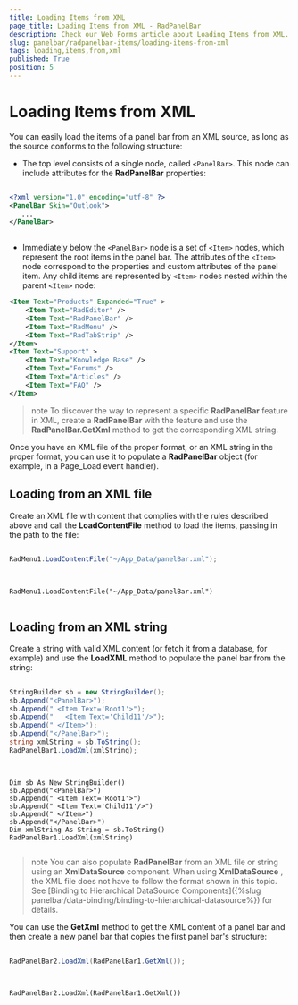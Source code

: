 ```yaml
---
title: Loading Items from XML
page_title: Loading Items from XML - RadPanelBar
description: Check our Web Forms article about Loading Items from XML.
slug: panelbar/radpanelbar-items/loading-items-from-xml
tags: loading,items,from,xml
published: True
position: 5
---
```


# Loading Items from XML



You can easily load the items of a panel bar from an XML source, as long as the source conforms to the following structure:

* The top level consists of a single node, called `<PanelBar>`. This node can include attributes for the **RadPanelBar** properties:

````XML

<?xml version="1.0" encoding="utf-8" ?>
<PanelBar Skin="Outlook">
   ...
</PanelBar>
	
````



* Immediately below the `<PanelBar>` node is a set of `<Item>` nodes, which represent the root items in the panel bar. The attributes of the `<Item>` node correspond to the properties and custom attributes of the panel item. Any child items are represented by `<Item>` nodes nested within the parent `<Item>` node:

````XML
<Item Text="Products" Expanded="True" >
	<Item Text="RadEditor" />
	<Item Text="RadPanelBar" />
	<Item Text="RadMenu" />
	<Item Text="RadTabStrip" />
</Item>
<Item Text="Support" >
	<Item Text="Knowledge Base" />
	<Item Text="Forums" />
	<Item Text="Articles" />
	<Item Text="FAQ" />
</Item> 
````



>note To discover the way to represent a specific **RadPanelBar** feature in XML, create a **RadPanelBar** with the feature and use the **RadPanelBar.GetXml** method to get the corresponding XML string.
>


Once you have an XML file of the proper format, or an XML string in the proper format, you can use it to populate a **RadPanelBar** object (for example, in a Page_Load event handler).

## Loading from an XML file

Create an XML file with content that complies with the rules described above and call the **LoadContentFile** method to load the items, passing in the path to the file:



````C#
	     
RadMenu1.LoadContentFile("~/App_Data/panelBar.xml");
				
````
````VB.NET
	
RadMenu1.LoadContentFile("~/App_Data/panelBar.xml")
	
````


## Loading from an XML string

Create a string with valid XML content (or fetch it from a database, for example) and use the **LoadXML** method to populate the panel bar from the string:



````C#
	     	
StringBuilder sb = new StringBuilder();
sb.Append("<PanelBar>");
sb.Append(" <Item Text='Root1'>");
sb.Append("   <Item Text='Child11'/>");
sb.Append(" </Item>");
sb.Append("</PanelBar>");
string xmlString = sb.ToString();
RadPanelBar1.LoadXml(xmlString);
				
````
````VB.NET
	
Dim sb As New StringBuilder()
sb.Append("<PanelBar>")
sb.Append(" <Item Text='Root1'>")
sb.Append(" <Item Text='Child11'/>")
sb.Append(" </Item>")
sb.Append("</PanelBar>")
Dim xmlString As String = sb.ToString()
RadPanelBar1.LoadXml(xmlString)
	
````


>note You can also populate **RadPanelBar** from an XML file or string using an **XmlDataSource** component. When using **XmlDataSource** , the XML file does not have to follow the format shown in this topic. See [Binding to Hierarchical DataSource Components]({%slug panelbar/data-binding/binding-to-hierarchical-datasource%}) for details.
>


You can use the **GetXml** method to get the XML content of a panel bar and then create a new panel bar that copies the first panel bar's structure:





````C#
	     
RadPanelBar2.LoadXml(RadPanelBar1.GetXml());
				
````
````VB.NET
	
RadPanelBar2.LoadXml(RadPanelBar1.GetXml()) 
	
````

